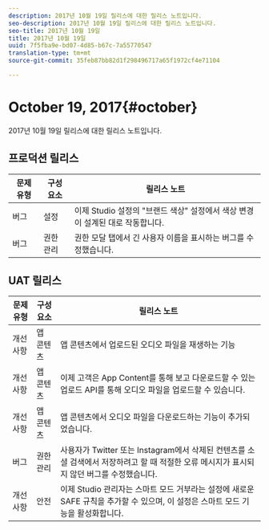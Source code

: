```yaml
---
description: 2017년 10월 19일 릴리스에 대한 릴리스 노트입니다.
seo-description: 2017년 10월 19일 릴리스에 대한 릴리스 노트입니다.
seo-title: 2017년 10월 19일
title: 2017년 10월 19일
uuid: 7f5fba9e-bd07-4d85-b67c-7a55770547
translation-type: tm+mt
source-git-commit: 35feb87bb82d1f298496717a65f1972cf4e71104

---
```



# October 19, 2017{#october}

2017년 10월 19일 릴리스에 대한 릴리스 노트입니다.

## 프로덕션 릴리스

| **문제 유형** | **구성 요소** | **릴리스 노트** |
|---|---|---|
| 버그 | 설정 | 이제 Studio 설정의 "브랜드 색상" 설정에서 색상 변경이 설계된 대로 작동합니다. |
| 버그 | 권한 관리 | 권한 모달 탭에서 긴 사용자 이름을 표시하는 버그를 수정했습니다. |

## UAT 릴리스

| **문제 유형** | **구성 요소** | **릴리스 노트** |
|---|---|---|
| 개선 사항 | 앱 콘텐츠 | 앱 콘텐츠에서 업로드된 오디오 파일을 재생하는 기능 |
| 개선 사항 | 앱 콘텐츠 | 이제 고객은 App Content를 통해 보고 다운로드할 수 있는 업로드 API를 통해 오디오 파일을 업로드할 수 있습니다. |
| 개선 사항 | 앱 콘텐츠 | 앱 콘텐츠에서 오디오 파일을 다운로드하는 기능이 추가되었습니다. |
| 버그 | 권한 관리 | 사용자가 Twitter 또는 Instagram에서 삭제된 컨텐츠를 소셜 검색에서 저장하려고 할 때 적절한 오류 메시지가 표시되지 않던 버그를 수정했습니다. |
| 개선 사항 | 안전 | 이제 Studio 관리자는 스마트 모드 거부라는 설정에 새로운 SAFE 규칙을 추가할 수 있으며, 이 설정은 스마트 모드 기능을 활성화합니다. |

